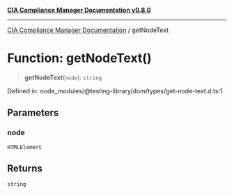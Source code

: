 [**CIA Compliance Manager Documentation v0.8.0**](../README.md)

***

[CIA Compliance Manager Documentation](../globals.md) / getNodeText

# Function: getNodeText()

> **getNodeText**(`node`): `string`

Defined in: node\_modules/@testing-library/dom/types/get-node-text.d.ts:1

## Parameters

### node

`HTMLElement`

## Returns

`string`
